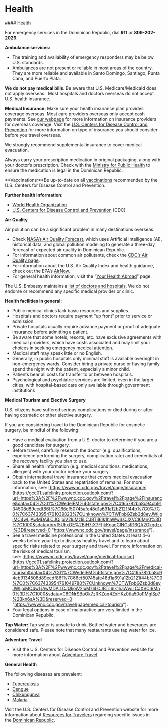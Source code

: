 # Health

[#### Health](javascript:void(0); "Health")

For emergency services in the Dominican Republic, dial **911** or **809-202-2026**.

**Ambulance services:**

* The training and availability of emergency responders may be below U.S. standards.
* Ambulances are not present or reliable in most areas of the country. They are more reliable and available in Santo Domingo, Santiago, Punta Cana, and Puerto Plata.

**We do not pay medical bills.** Be aware that U.S. Medicare/Medicaid does not apply overseas.  Most hospitals and doctors overseas do not accept U.S. health insurance.

**Medical Insurance:** Make sure your health insurance plan provides coverage overseas. Most care providers overseas only accept cash payments. See [our webpage](https://travel.state.gov/content/travel/en/international-travel/before-you-go/your-health-abroad/insurance-providers-overseas.html) for more information on insurance providers for overseas coverage. Visit the [U.S. Centers for Disease Control and Prevention](https://wwwnc.cdc.gov/travel/page/insurance) for more information on type of insurance you should consider before you travel overseas.

We strongly recommend supplemental insurance to cover medical evacuation.

Always carry your prescription medication in original packaging, along with your doctor’s prescription. Check with the [Ministry for Public Health](https://www.msp.gob.do/web/) to ensure the medication is legal in the Dominican Republic.

**Vaccinations:**Be up-to-date on all [vaccinations](http://wwwnc.cdc.gov/travel/page/vaccinations.htm) recommended by the U.S. Centers for Disease Control and Prevention.

**Further health information:**

* [World Health Organization](https://www.who.int/countries/)
* [U.S. Centers for Disease Control and Prevention](http://wwwnc.cdc.gov/travel/) (CDC)

**Air Quality**

Air pollution can be a significant problem in many destinations overseas.

* Check [NASA’s Air Quality Forecast](https://aeronet.gsfc.nasa.gov/new_web/aqforecast), which uses Artificial Intelligence (AI), historical data, and global pollution modeling to generate a three-day forecast of expected air quality in Dominican Republic.
* For information about common air pollutants, check the [CDC’s Air Quality page](https://www.cdc.gov/air-quality/pollutants/).
* For information about the U.S. Air Quality Index and health guidance, check out the EPA’s [AirNow](https://www.airnow.gov/aqi/aqi-basics/).
* For general health information, visit the “[Your Health Abroad](https://travel.state.gov/content/travel/en/international-travel/before-you-go/your-health-abroad.html)” page.

The U.S. Embassy maintains a [list of doctors and hospitals](https://do.usembassy.gov/services/medical-assistance/). We do not endorse or recommend any specific medical provider or clinic.

**Health facilities in general:**

* Public medical clinics lack basic resources and supplies.
* Hospitals and doctors require payment “up front” prior to service or admission.
* Private hospitals usually require advance payment or proof of adequate insurance before admitting a patient.
* Be aware that some hotels, resorts, etc. have exclusive agreements with medical providers, which have costs associated and may limit your choices in seeking emergency medical attention.
* Medical staff may speak little or no English.
* Generally, in public hospitals only minimal staff is available overnight in non-emergency wards. Consider hiring a private nurse or having family spend the night with the patient, especially a minor child.
* Patients bear all costs for transfer to or between hospitals.
* Psychological and psychiatric services are limited, even in the larger cities, with hospital-based care only available through government institutions

**Medical Tourism and Elective Surgery**

U.S. citizens have suffered serious complications or died during or after having cosmetic or other elective surgery.

If you are considering travel to the Dominican Republic for cosmetic surgery, be mindful of the following:

* Have a medical evaluation from a U.S. doctor to determine if you are a good candidate for surgery.
* Before travel, carefully research the doctor (e.g. qualifications, experience performing the surgery, complication rate) and credentials of the recovery facility you plan to use.
* Share all health information (e.g. medical conditions, medications, allergies) with your doctor before your surgery.
* Obtain international travel insurance that covers medical evacuation back to the United States and repatriation of remains. For more information, see: [https://wwwnc.cdc.gov/travel/page/insurance](https://gcc01.safelinks.protection.outlook.com/?url=https%3A%2F%2Fwwwnc.cdc.gov%2Ftravel%2Fpage%2Finsurance&data=04%7C01%7CWedelEM%40state.gov%7C4165782ba8c94cb9134508d89ecdf86f%7C66cf50745afe48d1a691a12b2121f44b%7C0%7C0%7C637433954761039823%7CUnknown%7CTWFpbGZsb3d8eyJWIjoiMC4wLjAwMDAiLCJQIjoiV2luMzIiLCJBTiI6Ik1haWwiLCJXVCI6Mn0%3D%7C1000&sdata=brvf5UhxOE%2BiH7tX7FfjkKgaoCINGsR16QA2OkgdzxI%3D&reserved=0 "https://wwwnc.cdc.gov/travel/page/insurance").
* See a travel medicine professional in the United States at least 4–6 weeks before your trip to discuss healthy travel and to learn about specific risks related to your surgery and travel. For more information on the risks of medical tourism, see: [https://wwwnc.cdc.gov/travel/page/medical-tourism](https://gcc01.safelinks.protection.outlook.com/?url=https%3A%2F%2Fwwwnc.cdc.gov%2Ftravel%2Fpage%2Fmedical-tourism&data=04%7C01%7CWedelEM%40state.gov%7C4165782ba8c94cb9134508d89ecdf86f%7C66cf50745afe48d1a691a12b2121f44b%7C0%7C0%7C637433954761049780%7CUnknown%7CTWFpbGZsb3d8eyJWIjoiMC4wLjAwMDAiLCJQIjoiV2luMzIiLCJBTiI6Ik1haWwiLCJXVCI6Mn0%3D%7C1000&sdata=C8ONrSBoOk7zRKZoq4ZxHKz0tIa50oPMglSp7%2Bkn6sA%3D&reserved=0 "https://wwwnc.cdc.gov/travel/page/medical-tourism").
* Your legal options in case of malpractice are very limited in the Dominican Republic.

**Tap Water:** Tap water is unsafe to drink. Bottled water and beverages are considered safe. Please note that many restaurants use tap water for ice.

**Adventure Travel**

* Visit the U.S. Centers for Disease Control and Prevention website for more information about [Adventure Travel](https://wwwnc.cdc.gov/travel/page/adventure).

**General Health**

The following diseases are prevalent:

* [Tuberculosis](https://www.cdc.gov/tb/default.htm)
* [Dengue](https://wwwnc.cdc.gov/travel/diseases/dengue)
* [Chikungunya](https://www.cdc.gov/chikungunya/index.html)
* [Malaria](https://www.cdc.gov/malaria/travelers/index.html)

Visit the U.S. Centers for Disease Control and Prevention website for more information about [Resources for Travelers](https://wwwnc.cdc.gov/travel/page/traveler-information-center) regarding specific issues in the [Dominican Republic](https://wwwnc.cdc.gov/travel/destinations/traveler/none/dominican-republic?s_cid=ncezid-dgmq-travel-single-001).